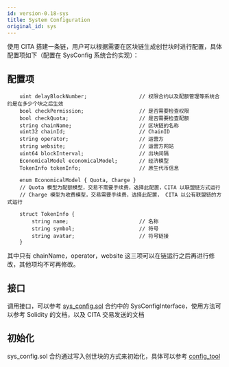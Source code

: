 ```yaml
---
id: version-0.18-sys
title: System Configuration
original_id: sys
---
```

使用 CITA 搭建一条链，用户可以根据需要在区块链生成创世块时进行配置，具体配置项如下（配置在 SysConfig 系统合约实现）：

## 配置项

```solidity
    uint delayBlockNumber;                 // 权限合约以及配额管理等系统合约是在多少个块之后生效
    bool checkPermission;                  // 是否需要检查权限
    bool checkQuota;                       // 是否需要检查配额
    string chainName;                      // 区块链的名称
    uint32 chainId;                        // ChainID
    string operator;                       // 运营方
    string website;                        // 运营方网站
    uint64 blockInterval;                  // 出块间隔
    EconomicalModel economicalModel;       // 经济模型
    TokenInfo tokenInfo;                   // 原生代币信息

    enum EconomicalModel { Quota, Charge }
    // Quota 模型为配额模型，交易不需要手续费，选择此配置，CITA 以联盟链方式运行
    // Charge 模型为收费模型，交易需要手续费，选择此配置， CITA 以公有联盟链的方式运行

    struct TokenInfo {
        string name;                       // 名称
        string symbol;                     // 符号
        string avatar;                     // 符号链接
    }
```

其中只有 chainName，operator，website 这三项可以在链运行之后再进行修改，其他项均不可再修改。

## 接口

调用接口，可以参考 [sys_config.sol](https://github.com/cryptape/cita/blob/develop/scripts/contracts/src/system/sys_config.sol#L6) 合约中的 SysConfigInterface，使用方法可以参考 Solidity 的文档，以及 CITA 交易发送的文档

## 初始化

sys_config.sol 合约通过写入创世块的方式来初始化，具体可以参考 [config_tool](./chain/config_tool)